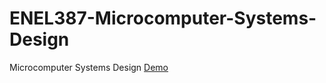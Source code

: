 # ENEL387-Microcomputer-Systems-Design
Microcomputer Systems Design
[Demo](https://youtu.be/wAxPDVcYvbs)
